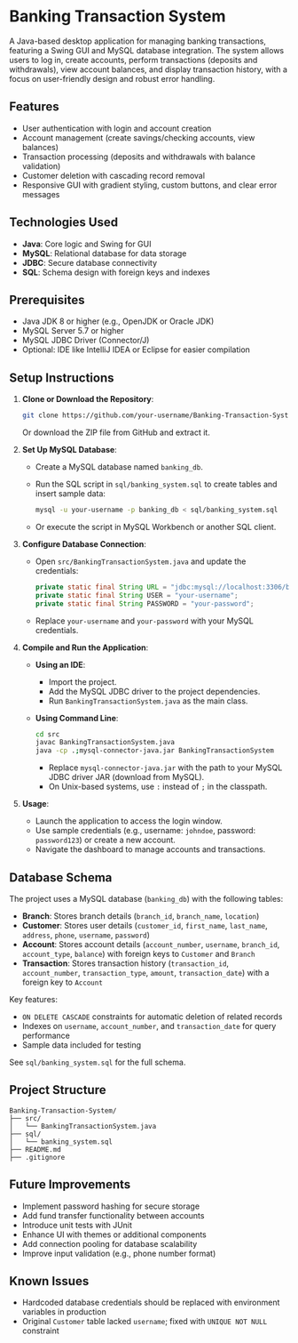 # Banking Transaction System

A Java-based desktop application for managing banking transactions, featuring a Swing GUI and MySQL database integration. The system allows users to log in, create accounts, perform transactions (deposits and withdrawals), view account balances, and display transaction history, with a focus on user-friendly design and robust error handling.

## Features

- User authentication with login and account creation
- Account management (create savings/checking accounts, view balances)
- Transaction processing (deposits and withdrawals with balance validation)
- Customer deletion with cascading record removal
- Responsive GUI with gradient styling, custom buttons, and clear error messages

## Technologies Used

- **Java**: Core logic and Swing for GUI
- **MySQL**: Relational database for data storage
- **JDBC**: Secure database connectivity
- **SQL**: Schema design with foreign keys and indexes

## Prerequisites

- Java JDK 8 or higher (e.g., OpenJDK or Oracle JDK)
- MySQL Server 5.7 or higher
- MySQL JDBC Driver (Connector/J)
- Optional: IDE like IntelliJ IDEA or Eclipse for easier compilation

## Setup Instructions

1. **Clone or Download the Repository**:

   ```bash
   git clone https://github.com/your-username/Banking-Transaction-System.git
   ```

   Or download the ZIP file from GitHub and extract it.

2. **Set Up MySQL Database**:

   - Create a MySQL database named `banking_db`.

   - Run the SQL script in `sql/banking_system.sql` to create tables and insert sample data:

     ```bash
     mysql -u your-username -p banking_db < sql/banking_system.sql
     ```

   - Or execute the script in MySQL Workbench or another SQL client.

3. **Configure Database Connection**:

   - Open `src/BankingTransactionSystem.java` and update the credentials:

     ```java
     private static final String URL = "jdbc:mysql://localhost:3306/banking_db";
     private static final String USER = "your-username";
     private static final String PASSWORD = "your-password";
     ```

   - Replace `your-username` and `your-password` with your MySQL credentials.

4. **Compile and Run the Application**:

   - **Using an IDE**:

     - Import the project.
     - Add the MySQL JDBC driver to the project dependencies.
     - Run `BankingTransactionSystem.java` as the main class.

   - **Using Command Line**:

     ```bash
     cd src
     javac BankingTransactionSystem.java
     java -cp .;mysql-connector-java.jar BankingTransactionSystem
     ```

     - Replace `mysql-connector-java.jar` with the path to your MySQL JDBC driver JAR (download from MySQL).
     - On Unix-based systems, use `:` instead of `;` in the classpath.

5. **Usage**:

   - Launch the application to access the login window.
   - Use sample credentials (e.g., username: `johndoe`, password: `password123`) or create a new account.
   - Navigate the dashboard to manage accounts and transactions.

## Database Schema

The project uses a MySQL database (`banking_db`) with the following tables:

- **Branch**: Stores branch details (`branch_id`, `branch_name`, `location`)
- **Customer**: Stores user details (`customer_id`, `first_name`, `last_name`, `address`, `phone`, `username`, `password`)
- **Account**: Stores account details (`account_number`, `username`, `branch_id`, `account_type`, `balance`) with foreign keys to `Customer` and `Branch`
- **Transaction**: Stores transaction history (`transaction_id`, `account_number`, `transaction_type`, `amount`, `transaction_date`) with a foreign key to `Account`

Key features:

- `ON DELETE CASCADE` constraints for automatic deletion of related records
- Indexes on `username`, `account_number`, and `transaction_date` for query performance
- Sample data included for testing

See `sql/banking_system.sql` for the full schema.

## Project Structure

```
Banking-Transaction-System/
├── src/
│   └── BankingTransactionSystem.java
├── sql/
│   └── banking_system.sql
├── README.md
├── .gitignore
```

## Future Improvements

- Implement password hashing for secure storage
- Add fund transfer functionality between accounts
- Introduce unit tests with JUnit
- Enhance UI with themes or additional components
- Add connection pooling for database scalability
- Improve input validation (e.g., phone number format)

## Known Issues

- Hardcoded database credentials should be replaced with environment variables in production
- Original `Customer` table lacked `username`; fixed with `UNIQUE NOT NULL` constraint
